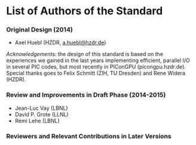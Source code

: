 # List of Authors of the Standard

### Original Design (2014)

- Axel Huebl (HZDR, a.huebl@hzdr.de)

*Acknowledgements:* the design of this standard is based on the experiences
                    we gained in the last years implementing efficient,
                    parallel I/O in several PIC codes, but most recently
                    in PIConGPU (picongpu.hzdr.de).
                    Special thanks goes to Felix Schmitt (ZIH, TU Dresden)
                    and Rene Widera (HZDR).


### Review and Improvements in Draft Phase (2014-2015)

- Jean-Luc Vay (LBNL)
- David P. Grote (LLNL)
- Remi Lehe (LBNL)


### Reviewers and Relevant Contributions in Later Versions

